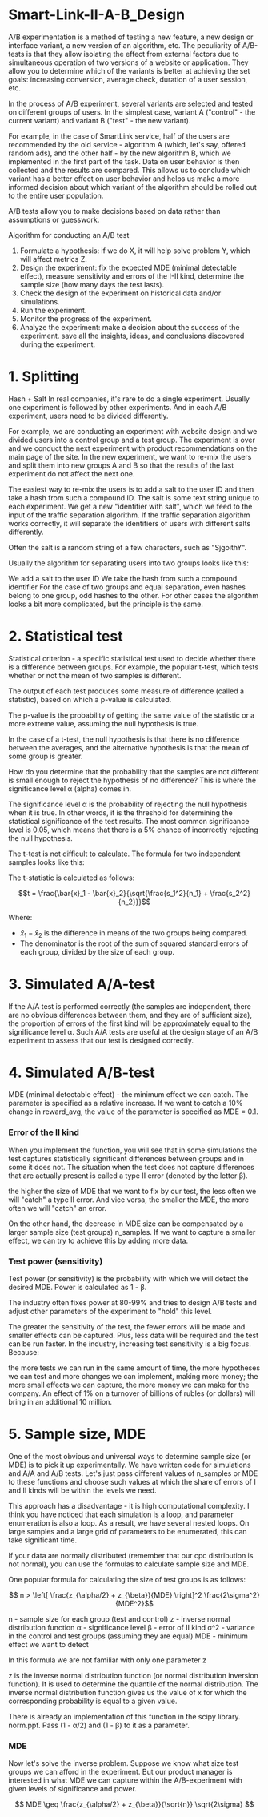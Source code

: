 # Smart-Link-II-A-B_Design

A/B experimentation is a method of testing a new feature, a new design or interface variant, a new version of an algorithm, etc. The peculiarity of A/B-tests is that they allow isolating the effect from external factors due to simultaneous operation of two versions of a website or application. They allow you to determine which of the variants is better at achieving the set goals: increasing conversion, average check, duration of a user session, etc.

In the process of A/B experiment, several variants are selected and tested on different groups of users. In the simplest case, variant A ("control" - the current variant) and variant B ("test" - the new variant).

For example, in the case of SmartLink service, half of the users are recommended by the old service - algorithm A (which, let's say, offered random ads), and the other half - by the new algorithm B, which we implemented in the first part of the task. Data on user behavior is then collected and the results are compared. This allows us to conclude which variant has a better effect on user behavior and helps us make a more informed decision about which variant of the algorithm should be rolled out to the entire user population.

A/B tests allow you to make decisions based on data rather than assumptions or guesswork.

Algorithm for conducting an A/B test
1. Formulate a hypothesis: if we do X, it will help solve problem Y, which will affect metrics Z.
2. Design the experiment: fix the expected MDE (minimal detectable effect), measure sensitivity and errors of the I-II kind, determine the sample size (how many days the test lasts).
3. Check the design of the experiment on historical data and/or simulations.
4. Run the experiment.
5. Monitor the progress of the experiment.
6. Analyze the experiment: make a decision about the success of the experiment. save all the insights, ideas, and conclusions discovered during the experiment.


# 1. Splitting

Hash + Salt
In real companies, it's rare to do a single experiment. Usually one experiment is followed by other experiments. And in each A/B experiment, users need to be divided differently.

For example, we are conducting an experiment with website design and we divided users into a control group and a test group. The experiment is over and we conduct the next experiment with product recommendations on the main page of the site. In the new experiment, we want to re-mix the users and split them into new groups A and B so that the results of the last experiment do not affect the next one.

The easiest way to re-mix the users is to add a salt to the user ID and then take a hash from such a compound ID. The salt is some text string unique to each experiment. We get a new "identifier with salt", which we feed to the input of the traffic separation algorithm. If the traffic separation algorithm works correctly, it will separate the identifiers of users with different salts differently.

Often the salt is a random string of a few characters, such as "SjgoithY".

Usually the algorithm for separating users into two groups looks like this:

We add a salt to the user ID
We take the hash from such a compound identifier
For the case of two groups and equal separation, even hashes belong to one group, odd hashes to the other.  For other cases the algorithm looks a bit more complicated, but the principle is the same.


# 2. Statistical test

Statistical criterion - a specific statistical test used to decide whether there is a difference between groups. For example, the popular t-test, which tests whether or not the mean of two samples is different.

The output of each test produces some measure of difference (called a statistic), based on which a p-value is calculated.

The p-value is the probability of getting the same value of the statistic or a more extreme value, assuming the null hypothesis is true.

In the case of a t-test, the null hypothesis is that there is no difference between the averages, and the alternative hypothesis is that the mean of some group is greater.

How do you determine that the probability that the samples are not different is small enough to reject the hypothesis of no difference? This is where the significance level α (alpha) comes in.

The significance level α is the probability of rejecting the null hypothesis when it is true. In other words, it is the threshold for determining the statistical significance of the test results. The most common significance level is 0.05, which means that there is a 5% chance of incorrectly rejecting the null hypothesis.

The t-test is not difficult to calculate. The formula for two independent samples looks like this:

The t-statistic is calculated as follows:

$$t = \frac{\bar{x}_1 - \bar{x}_2}{\sqrt{\frac{s_1^2}{n_1} + \frac{s_2^2}{n_2}}}$$

Where:

* $\bar{x}_1 - \bar{x}_2$ is the difference in means of the two groups being compared.
* The denominator is the root of the sum of squared standard errors of each group, divided by the size of each group.


# 3. Simulated A/A-test

If the A/A test is performed correctly (the samples are independent, there are no obvious differences between them, and they are of sufficient size), the proportion of errors of the first kind will be approximately equal to the significance level α. Such A/A tests are useful at the design stage of an A/B experiment to assess that our test is designed correctly.

# 4. Simulated A/B-test

MDE (minimal detectable effect) - the minimum effect we can catch. The parameter is specified as a relative increase. If we want to catch a 10% change in reward_avg, the value of the parameter is specified as MDE = 0.1.

### Error of the II kind
When you implement the function, you will see that in some simulations the test captures statistically significant differences between groups and in some it does not. The situation when the test does not capture differences that are actually present is called a type II error (denoted by the letter β).

the higher the size of MDE that we want to fix by our test, the less often we will "catch" a type II error. And vice versa, the smaller the MDE, the more often we will "catch" an error.

On the other hand, the decrease in MDE size can be compensated by a larger sample size (test groups) n_samples. If we want to capture a smaller effect, we can try to achieve this by adding more data.


### Test power (sensitivity)
Test power (or sensitivity) is the probability with which we will detect the desired MDE. Power is calculated as 1 - β.

The industry often fixes power at 80-99% and tries to design A/B tests and adjust other parameters of the experiment to "hold" this level.

The greater the sensitivity of the test, the fewer errors will be made and smaller effects can be captured. Plus, less data will be required and the test can be run faster. In the industry, increasing test sensitivity is a big focus. Because:

the more tests we can run in the same amount of time, the more hypotheses we can test and more changes we can implement, making more money;
 the more small effects we can capture, the more money we can make for the company. An effect of 1% on a turnover of billions of rubles (or dollars) will bring in an additional 10 million.

# 5. Sample size, MDE

One of the most obvious and universal ways to determine sample size (or MDE) is to pick it up experimentally. We have written code for simulations and A/A and A/B tests. Let's just pass different values of n_samples or MDE to these functions and choose such values at which the share of errors of I and II kinds will be within the levels we need.

This approach has a disadvantage - it is high computational complexity. I think you have noticed that each simulation is a loop, and parameter enumeration is also a loop. As a result, we have several nested loops. On large samples and a large grid of parameters to be enumerated, this can take significant time.

If your data are normally distributed (remember that our cpc distribution is not normal), you can use the formulas to calculate sample size and MDE.

One popular formula for calculating the size of test groups is as follows:

$$ n > \left[ \frac{z_{\alpha/2} + z_{\beta}}{MDE} \right]^2 \frac{2\sigma^2}{MDE^2}$$


n - sample size for each group (test and control)
z - inverse normal distribution function
α - significance level
β - error of II kind
σ^2 - variance in the control and test groups (assuming they are equal)
MDE - minimum effect we want to detect

In this formula we are not familiar with only one parameter z

z is the inverse normal distribution function (or normal distribution inversion function). It is used to determine the quantile of the normal distribution. The inverse normal distribution function gives us the value of x for which the corresponding probability is equal to a given value.

There is already an implementation of this function in the scipy library. norm.ppf. Pass (1 - α/2) and (1 - β) to it as a parameter.

### MDE

Now let's solve the inverse problem.  Suppose we know what size test groups we can afford in the experiment. But our product manager is interested in what MDE we can capture within the A/B-experiment with given levels of significance and power.

$$ MDE \geq \frac{z_{\alpha/2} + z_{\beta}}{\sqrt{n}} \sqrt{2\sigma} $$
